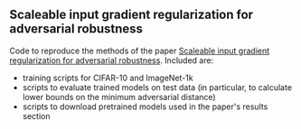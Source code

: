 ## Scaleable input gradient regularization for adversarial robustness

Code to reproduce the methods of the paper [Scaleable input gradient regularization for
adversarial robustness](https://arxiv.org/abs/1905.11468). Included are:
* training scripts for CIFAR-10 and ImageNet-1k
* scripts to evaluate trained models on test data (in particular, to calculate lower bounds on the minimum adversarial distance)
* scripts to download pretrained models used in the paper's results section
